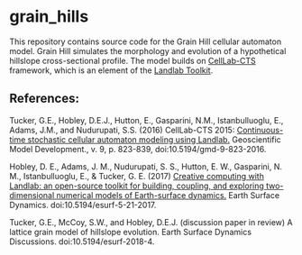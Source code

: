 # grain_hills

This repository contains source code for the Grain Hill cellular automaton model. 
 Grain Hill simulates the morphology and evolution of a hypothetical hillslope cross-sectional profile. The model builds on [CellLab-CTS](https://github.com/landlab/landlab/wiki/CellLab-CTS-2015-Users-Manual) framework, which is an element of the [Landlab Toolkit](http://landlab.github.io).  

## References:

Tucker, G.E., Hobley, D.E.J., Hutton, E., Gasparini, N.M., Istanbulluoglu, E., Adams, J.M., and Nudurupati, S.S. (2016) CellLab-CTS 2015: [Continuous-time stochastic cellular automaton modeling using Landlab.](https://www.geosci-model-dev.net/9/823/2016/) Geoscientific Model Development., v. 9, p. 823-839, doi:10.5194/gmd-9-823-2016.

Hobley, D. E., Adams, J. M., Nudurupati, S. S., Hutton, E. W., Gasparini, N. M., Istanbulluoglu, E., & Tucker, G. E. (2017) [Creative computing with Landlab: an open-source toolkit for building, coupling, and exploring two-dimensional numerical models of Earth-surface dynamics.](https://www.earth-surf-dynam.net/5/21/2017/) Earth Surface Dynamics. doi:10.5194/esurf-5-21-2017.

Tucker, G.E., McCoy, S.W., and Hobley, D.E.J. (discussion paper in review) A lattice grain model of hillslope evolution. Earth Surface Dynamics Discussions. doi:10.5194/esurf-2018-4.


